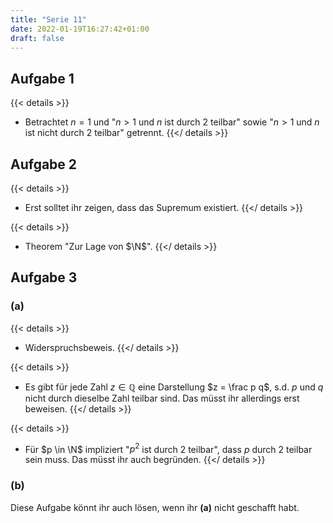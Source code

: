 ```yaml
---
title: "Serie 11"
date: 2022-01-19T16:27:42+01:00
draft: false
---
```


## Aufgabe 1

{{< details >}}
- Betrachtet $n=1$ und "$n > 1$ und $n$ ist durch 2 teilbar" sowie "$n > 1$ und $n$ ist nicht durch 2 teilbar" getrennt.
{{</ details >}}

## Aufgabe 2

{{< details >}}
- Erst solltet ihr zeigen, dass das Supremum existiert.
{{</ details >}}

{{< details >}}
- Theorem "Zur Lage von $\N$".
{{</ details >}}

## Aufgabe 3

### (a)

{{< details >}}
- Widerspruchsbeweis.
{{</ details >}}

{{< details >}}
- Es gibt für jede Zahl $z \in \mathbb Q$ eine Darstellung $z = \frac p q$, s.d. $p$ und $q$ nicht durch dieselbe Zahl teilbar sind. Das müsst ihr allerdings erst beweisen.
{{</ details >}}

{{< details >}}
- Für $p \in \N$ impliziert "$p^2$ ist durch 2 teilbar", dass $p$ durch 2 teilbar sein muss. Das müsst ihr auch begründen.
{{</ details >}}

### (b)

Diese Aufgabe könnt ihr auch lösen, wenn ihr **(a)** nicht geschafft habt.